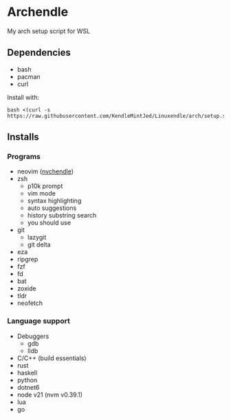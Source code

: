 # Archendle
My arch setup script for WSL

## Dependencies
- bash
- pacman
- curl

Install with:
```
bash <(curl -s https://raw.githubusercontent.com/KendleMintJed/Linuxendle/arch/setup.sh)
```

## Installs
### Programs
- neovim ([nvchendle](https://github.com/KendleMintJed/nvchendle))
- zsh
    - p10k prompt
    - vim mode
    - syntax highlighting
    - auto suggestions
    - history substring search
    - you should use
- git
    - lazygit
    - git delta
- eza
- ripgrep
- fzf
- fd
- bat
- zoxide
- tldr
- neofetch

### Language support
- Debuggers
    - gdb
    - lldb
- C/C++ (build essentials)
- rust
- haskell
- python
- dotnet6
- node v21 (nvm v0.39.1)
- lua
- go
